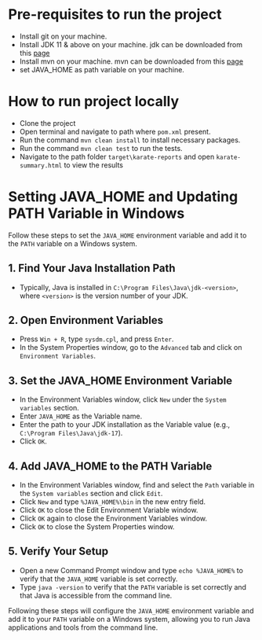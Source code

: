 # Pre-requisites to run the project

* Install git on your machine.
* Install JDK 11 & above on your machine. jdk can be downloaded from this [page](https://www.oracle.com/java/technologies/downloads/)
* Install mvn on your machine. mvn can be downloaded from this [page](https://maven.apache.org/download.cgi)
* set JAVA_HOME as path variable on your machine.


# How to run project locally

* Clone the project
* Open terminal and navigate to path where `pom.xml` present.
* Run the command `mvn clean install` to install necessary packages.
* Run the command `mvn clean test` to run the tests.
* Navigate to the path folder `target\karate-reports` and open `karate-summary.html` to view the results   


# Setting JAVA_HOME and Updating PATH Variable in Windows

Follow these steps to set the `JAVA_HOME` environment variable and add it to the `PATH` variable on a Windows system.

## 1. Find Your Java Installation Path
- Typically, Java is installed in `C:\Program Files\Java\jdk-<version>`, where `<version>` is the version number of your JDK.

## 2. Open Environment Variables
- Press `Win + R`, type `sysdm.cpl`, and press `Enter`.
- In the System Properties window, go to the `Advanced` tab and click on `Environment Variables`.

## 3. Set the JAVA_HOME Environment Variable
- In the Environment Variables window, click `New` under the `System variables` section.
- Enter `JAVA_HOME` as the Variable name.
- Enter the path to your JDK installation as the Variable value (e.g., `C:\Program Files\Java\jdk-17`).
- Click `OK`.

## 4. Add JAVA_HOME to the PATH Variable
- In the Environment Variables window, find and select the `Path` variable in the `System variables` section and click `Edit`.
- Click `New` and type `%JAVA_HOME%\bin` in the new entry field.
- Click `OK` to close the Edit Environment Variable window.
- Click `OK` again to close the Environment Variables window.
- Click `OK` to close the System Properties window.

## 5. Verify Your Setup
- Open a new Command Prompt window and type `echo %JAVA_HOME%` to verify that the `JAVA_HOME` variable is set correctly.
- Type `java -version` to verify that the `PATH` variable is set correctly and that Java is accessible from the command line.

Following these steps will configure the `JAVA_HOME` environment variable and add it to your `PATH` variable on a Windows system, allowing you to run Java applications and tools from the command line.

